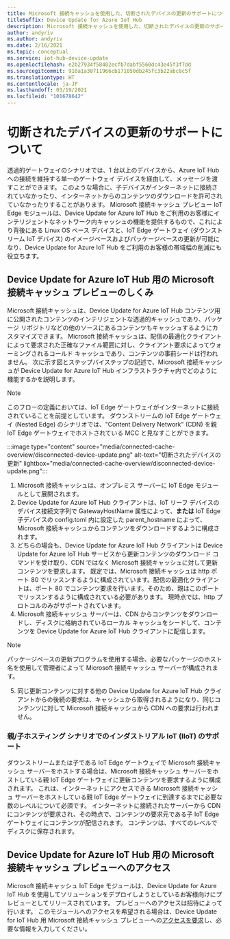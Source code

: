 ```yaml
---
title: Microsoft 接続キャッシュを使用した、切断されたデバイスの更新のサポートについて | Microsoft Docs
titleSuffix: Device Update for Azure IoT Hub
description: Microsoft 接続キャッシュを使用した、切断されたデバイスの更新のサポートについて
author: andyriv
ms.author: andyriv
ms.date: 2/16/2021
ms.topic: conceptual
ms.service: iot-hub-device-update
ms.openlocfilehash: e2b27934f58402ecfb7dabf5560dc43e45f3f7dd
ms.sourcegitcommit: 910a1a38711966cb171050db245fc3b22abc8c5f
ms.translationtype: HT
ms.contentlocale: ja-JP
ms.lasthandoff: 03/19/2021
ms.locfileid: "101678642"
---
```

# <a name="understand-support-for-disconnected-device-updates"></a>切断されたデバイスの更新のサポートについて

透過的ゲートウェイのシナリオでは、1 台以上のデバイスから、Azure IoT Hub への接続を維持する単一のゲートウェイ デバイスを経由して、メッセージを渡すことができます。 このような場合に、子デバイスがインターネットに接続されていなかったり、インターネットからのコンテンツのダウンロードを許可されていなかったりすることがあります。 Microsoft 接続キャッシュ プレビュー IoT Edge モジュールは、Device Update for Azure IoT Hub をご利用のお客様にインテリジェントなネットワーク内キャッシュの機能を提供するもので、これにより背後にある Linux OS ベース デバイスと、IoT Edge ゲートウェイ (ダウンストリーム IoT デバイス) のイメージベースおよびパッケージベースの更新が可能になり、Device Update for Azure IoT Hub をご利用のお客様の帯域幅の削減にも役立ちます。

## <a name="how-does-microsoft-connected-cache-preview-for-device-update-for-azure-iot-hub-work"></a>Device Update for Azure IoT Hub 用の Microsoft 接続キャッシュ プレビューのしくみ

Microsoft 接続キャッシュは、Device Update for Azure IoT Hub コンテンツ用に公開されたコンテンツのインテリジェントな透過的キャッシュであり、パッケージ リポジトリなどの他のソースにあるコンテンツもキャッシュするようにカスタマイズできます。 Microsoft 接続キャッシュは、配信の最適化クライアントによって要求された正確なファイル範囲に対し、クライアント要求によってウォーミングされるコールド キャッシュであり、コンテンツの事前シードは行われません。 次に示す図とステップバイステップの記述で、Microsoft 接続キャッシュが Device Update for Azure IoT Hub インフラストラクチャ内でどのように機能するかを説明します。

>[!Note]
>このフローの定義においては、IoT Edge ゲートウェイがインターネットに接続されていることを前提としています。 ダウンストリームの IoT Edge ゲートウェイ (Nested Edge) のシナリオでは、"Content Delivery Network" (CDN) を親 IoT Edge ゲートウェイでホストされている MCC と見なすことができます。

  :::image type="content" source="media/connected-cache-overview/disconnected-device-update.png" alt-text="切断されたデバイスの更新" lightbox="media/connected-cache-overview/disconnected-device-update.png":::

1. Microsoft 接続キャッシュは、オンプレミス サーバーに IoT Edge モジュールとして展開されます。
2. Device Update for Azure IoT Hub クライアントは、IoT リーフ デバイスのデバイス接続文字列で GatewayHostName 属性によって、**または** IoT Edge 子デバイスの config.toml 内に設定した parent_hostname によって、Microsoft 接続キャッシュからコンテンツをダウンロードするように構成されます。
3. どちらの場合も、Device Update for Azure IoT Hub クライアントは Device Update for Azure IoT Hub サービスから更新コンテンツのダウンロード コマンドを受け取り、CDN ではなく Microsoft 接続キャッシュに対して更新コンテンツを要求します。 既定では、Microsoft 接続キャッシュは http ポート 80 でリッスンするように構成されています。配信の最適化クライアントは、ポート 80 でコンテンツ要求を行います。そのため、親はこのポートでリッスンするように構成されている必要があります。  現時点では、http プロトコルのみがサポートされています。
4. Microsoft 接続キャッシュ サーバーは、CDN からコンテンツをダウンロードし、ディスクに格納されているローカル キャッシュをシードして、コンテンツを Device Update for Azure IoT Hub クライアントに配信します。
   
>[!Note]
>パッケージベースの更新プログラムを使用する場合、必要なパッケージのホスト名を使用して管理者によって Microsoft 接続キャッシュ サーバーが構成されます。

5. 同じ更新コンテンツに対する他の Device Update for Azure IoT Hub クライアントからの後続の要求は、キャッシュから取得されるようになり、同じコンテンツに対して Microsoft 接続キャッシュから CDN への要求は行われません。

### <a name="supporting-industrial-iot-iiot-with-parentchild-hosting-scenarios"></a>親/子ホスティング シナリオでのインダストリアル IoT (IIoT) のサポート

ダウンストリームまたは子である IoT Edge ゲートウェイで Microsoft 接続キャッシュ サーバーをホストする場合は、Microsoft 接続キャッシュ サーバーをホストしている親 IoT Edge ゲートウェイに更新コンテンツを要求するように構成されます。 これは、インターネットにアクセスできる Microsoft 接続キャッシュ サーバーをホストしている親 IoT Edge ゲートウェイに到達するまでに必要な数のレベルについて必須です。 インターネットに接続されたサーバーから CDN にコンテンツが要求され、その時点で、コンテンツの要求元である子 IoT Edge ゲートウェイにコンテンツが配信されます。 コンテンツは、すべてのレベルでディスクに保存されます。

## <a name="access-to-the-microsoft-connected-cache-preview-for-device-update-for-azure-iot-hub"></a>Device Update for Azure IoT Hub 用の Microsoft 接続キャッシュ プレビューへのアクセス

Microsoft 接続キャッシュ IoT Edge モジュールは、Device Update for Azure IoT Hub を使用してソリューションをデプロイしようとしているお客様向けにプレビューとしてリリースされています。 プレビューへのアクセスは招待によって行います。 このモジュールへのアクセスを希望される場合は、Device Update for IoT Hub 用 Microsoft 接続キャッシュ プレビューへの[アクセスを要求](https://aka.ms/MCCForDeviceUpdateForIoT)し、必要な情報を入力してください。
